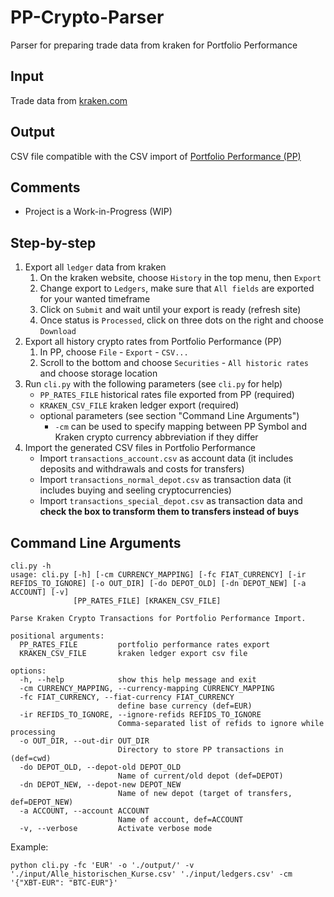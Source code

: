 # PP-Crypto-Parser
Parser for preparing trade data from kraken for Portfolio Performance

## Input
Trade data from [kraken.com](https://kraken.com)

## Output
CSV file compatible with the CSV import of [Portfolio Performance (PP)](https://www.portfolio-performance.info/)

## Comments
- Project is a Work-in-Progress (WIP)

## Step-by-step
1. Export all `ledger` data from kraken
    1. On the kraken website, choose `History` in the top menu, then `Export`
    2. Change export to `Ledgers`, make sure that `All fields` are exported for your wanted timeframe
    3. Click on `Submit` and wait until your export is ready (refresh site)
    4. Once status is `Processed`, click on three dots on the right and choose `Download`
2. Export all history crypto rates from Portfolio Performance (PP)
    1. In PP, choose `File` - `Export` - `CSV...`
    2. Scroll to the bottom and choose `Securities` - `All historic rates` and choose storage location
3. Run `cli.py` with the following parameters (see `cli.py` for help)
    - `PP_RATES_FILE` historical rates file exported from PP (required)
    - `KRAKEN_CSV_FILE` kraken ledger export (required)
    - optional parameters (see section "Command Line Arguments")
        - `-cm` can be used to specify mapping between PP Symbol and Kraken crypto currency abbreviation if they differ
4. Import the generated CSV files in Portfolio Performance
    - Import `transactions_account.csv` as account data (it includes deposits and withdrawals and costs for transfers)
    - Import `transactions_normal_depot.csv` as transaction data (it includes buying and seeling cryptocurrencies)
    - Import `transactions_special_depot.csv` as transaction data and **check the box to transform them to transfers instead of buys**


## Command Line Arguments
```
cli.py -h                                          
usage: cli.py [-h] [-cm CURRENCY_MAPPING] [-fc FIAT_CURRENCY] [-ir REFIDS_TO_IGNORE] [-o OUT_DIR] [-do DEPOT_OLD] [-dn DEPOT_NEW] [-a ACCOUNT] [-v]
              [PP_RATES_FILE] [KRAKEN_CSV_FILE]

Parse Kraken Crypto Transactions for Portfolio Performance Import.

positional arguments:
  PP_RATES_FILE         portfolio performance rates export
  KRAKEN_CSV_FILE       kraken ledger export csv file

options:
  -h, --help            show this help message and exit
  -cm CURRENCY_MAPPING, --currency-mapping CURRENCY_MAPPING
  -fc FIAT_CURRENCY, --fiat-currency FIAT_CURRENCY
                        define base currency (def=EUR)
  -ir REFIDS_TO_IGNORE, --ignore-refids REFIDS_TO_IGNORE
                        Comma-separated list of refids to ignore while processing
  -o OUT_DIR, --out-dir OUT_DIR
                        Directory to store PP transactions in (def=cwd)
  -do DEPOT_OLD, --depot-old DEPOT_OLD
                        Name of current/old depot (def=DEPOT)
  -dn DEPOT_NEW, --depot-new DEPOT_NEW
                        Name of new depot (target of transfers, def=DEPOT_NEW)
  -a ACCOUNT, --account ACCOUNT
                        Name of account, def=ACCOUNT
  -v, --verbose         Activate verbose mode
```

Example:
```
python cli.py -fc 'EUR' -o './output/' -v './input/Alle_historischen_Kurse.csv' './input/ledgers.csv' -cm '{"XBT-EUR": "BTC-EUR"}'
```